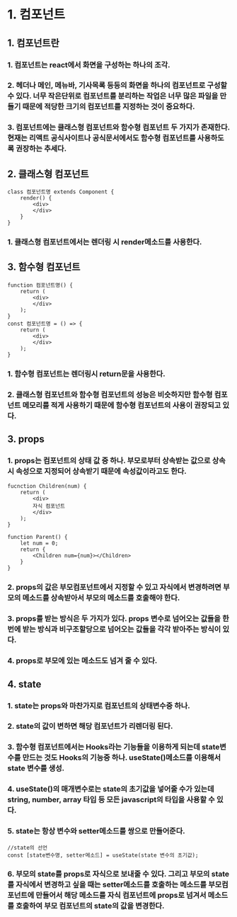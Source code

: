 # 1. 컴포넌트
## 1. 컴포넌트란
### 1. 컴포넌트는 react에서 화면을 구성하는 하나의 조각.
### 2. 헤더나 메인, 메뉴바, 기사목록 등등의 화면을 하나의 컴포넌트로 구성할 수 있다. 너무 작은단위로 컴포넌트를 분리하는 작업은 너무 많은 파일을 만들기 때문에 적당한 크기의 컴포넌트를 지정하는 것이 중요하다.
### 3. 컴포넌트에는 클래스형 컴포넌트와 함수형 컴포넌트 두 가지가 존재한다. 현재는 리액트 공식사이트나 공식문서에서도 함수형 컴포넌트를 사용하도록 권장하는 추세다.

## 2. 클래스형 컴포넌트
```
class 컴포넌트명 extends Component {
    render() {
        <div>
        </div>
    }
}
```
### 1. 클래스형 컴포넌트에서는 렌더링 시 render메소드를 사용한다.

## 3. 함수형 컴포넌트
```
function 컴포넌트명() {
    return (
        <div>
        </div>
    );
} 
const 컴포넌트명 = () => {
    return (
        <div>
        </div>
    );
}
```
### 1. 함수형 컴포넌트는 렌더링시 return문을 사용한다.
### 2. 클래스형 컴포넌트와 함수형 컴포넌트의 성능은 비슷하지만 함수형 컴포넌트 메모리를 적게 사용하기 때문에 함수형 컴포넌트의 사용이 권장되고 있다.

## 3. props
### 1. props는 컴포넌트의 상태 값 중 하나. 부모로부터 상속받는 값으로 상속 시 속성으로 지정되어 상속받기 때문에 속성값이라고도 한다.
```
fucnction Children(num) {
    return (
        <div>
        자식 컴포넌트
        </div>
    );
}

function Parent() {
    let num = 0;
    return {
        <Children num={num}></Children>
    }
}
```
### 2. props의 값은 부모컴포넌트에서 지정할 수 있고 자식에서 변경하려면 부모의 메소드를 상속받아서 부모의 메소드를 호출해야 한다.
### 3. props를 받는 방식은 두 가지가 있다. props 변수로 넘어오는 값들을 한 번에 받는 방식과 비구조할당으로 넘어오는 값들을 각각 받아주는 방식이 있다.
### 4. props로 부모에 있는 메소드도 넘겨 줄 수 있다.

## 4. state
### 1. state는 props와 마찬가지로 컴포넌트의 상태변수중 하나.
### 2. state의 값이 변하면 해당 컴포넌트가 리렌더링 된다.
### 3. 함수형 컴포넌트에서는 Hooks라는 기능들을 이용하게 되는데 state변수를 만드는 것도 Hooks의 기능중 하나. useState()메소드를 이용해서 state 변수를 생성.
### 4. useState()의 매개변수로는 state의 초기값을 넣어줄 수가 있는데 string, number, array 타입 등 모든 javascript의 타입을 사용할 수 있다.
### 5. state는 항상 변수와 setter메소드를 쌍으로 만들어준다.
```
//state의 선언
const [state변수명, setter메소드] = useState(state 변수의 초기값);
```
### 6. 부모의 state를 props로 자식으로 보내줄 수 있다. 그리고 부모의 state를 자식에서 변경하고 싶을 때는 setter메소드를 호출하는 메소드를 부모컴포넌트에 만들어서 해당 메소드를 자식 컴포넌트에 props로 넘겨서 메소드를 호출하여 부모 컴포넌트의 state의 값을 변경한다.